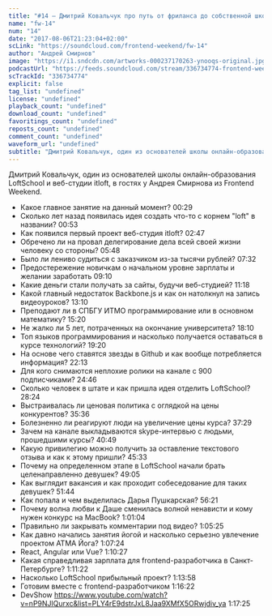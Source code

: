 ```yaml
---
title: "#14 – Дмитрий Ковальчук про путь от фриланса до собственной школы онлайн-образования"
name: "fw-14"
num: "14"
date: "2017-08-06T21:23:04+02:00"
scLink: "https://soundcloud.com/frontend-weekend/fw-14"
author: "Андрей Смирнов"
image: "https://i1.sndcdn.com/artworks-000237170263-ynooqs-original.jpg"
podcastUrl: "https://feeds.soundcloud.com/stream/336734774-frontend-weekend-fw-14.m4a"
scTrackId: "336734774"
explicit: false
tag_list: "undefined"
license: "undefined"
playback_count: "undefined"
download_count: "undefined"
favoritings_count: "undefined"
reposts_count: "undefined"
comment_count: "undefined"
waveform_url: "undefined"
subtitle: "Дмитрий Ковальчук, один из основателей школы онлайн-образования LoftSchool и веб-студии itloft, в гостях у Андрея Смирнова из Frontend Weekend."
---
```

Дмитрий Ковальчук, один из основателей школы онлайн-образования LoftSchool и веб-студии itloft, в гостях у Андрея Смирнова из Frontend Weekend.

- Какое главное занятие на данный момент? <timecode sec="29">00:29</timecode>
- Сколько лет назад появилась идея создать что-то с корнем "loft" в названии? <timecode sec="53">00:53</timecode>
- Как появился первый проект веб-студия itloft? <timecode sec="167">02:47</timecode>
- Обречено ли на провал делегирование дела всей своей жизни человеку со стороны? <timecode sec="348">05:48</timecode>
- Было ли лениво судиться с заказчиком из-за тысячи рублей? <timecode sec="452">07:32</timecode>
- Предостережение новичкам о начальном уровне зарплаты и желании заработать <timecode sec="550">09:10</timecode>
- Какие деньги стали получать за сайты, будучи веб-студией? <timecode sec="678">11:18</timecode>
- Какой главный недостаток Backbone.js и как он натолкнул на запись видеоуроков? <timecode sec="790">13:10</timecode>
- Преподают ли в СПБГУ ИТМО программирование или в основном математику? <timecode sec="920">15:20</timecode>
- Не жалко ли 5 лет, потраченных на окончание университета? <timecode sec="1090">18:10</timecode>
- Топ языков программирования и насколько получается оставаться в курсе технологий? <timecode sec="1160">19:20</timecode>
- На основе чего ставятся звезды в Github и как вообще потребляется информация? <timecode sec="1333">22:13</timecode>
- Для кого снимаются неплохие ролики на канале с 900 подписчиками? <timecode sec="1486">24:46</timecode>
- Сколько человек в штате и как пришла идея отделить LoftSchool? <timecode sec="1704">28:24</timecode>
- Выстраивалась ли ценовая политика с оглядкой на цены конкурентов? <timecode sec="2136">35:36</timecode>
- Болезненно ли реагируют люди на увеличение цены курса? <timecode sec="2249">37:29</timecode>
- Зачем на канале выкладываются skype-интервью с людьми, прошедшими курсы? <timecode sec="2449">40:49</timecode>
- Какую привилегию можно получить за оставление текстового отзыва и как к этому пришли? <timecode sec="2733">45:33</timecode>
- Почему на определенном этапе в LoftSchool начали брать целенаправленно девушек? <timecode sec="2945">49:05</timecode>
- Как выглядит вакансия и как проходит собеседование для таких девушек? <timecode sec="3104">51:44</timecode>
- Как попала и чем выделилась Дарья Пушкарская? <timecode sec="3381">56:21</timecode>
- Почему волна любви к Даше сменилась волной ненависти и кому нужен конкурс на MacBook? <timecode sec="3664">1:01:04</timecode>
- Правильно ли закрывать комментарии под видео? <timecode sec="3925">1:05:25</timecode>
- Как давно начались занятия йогой и насколько серьезно увлечение проектом АТМА Йога? <timecode sec="4044">1:07:24</timecode>
- React, Angular или Vue? <timecode sec="4227">1:10:27</timecode>
- Какая справедливая зарплата для frontend-разработчика в Санкт-Петербурге? <timecode sec="4282">1:11:22</timecode>
- Насколько LoftSchool прибыльный проект? <timecode sec="4438">1:13:58</timecode>
- Готовим вместе с frontend-разработчиком <timecode sec="4582">1:16:22</timecode>
- DevShow https://www.youtube.com/watch?v=nP9NJlQurxc&list=PLY4rE9dstrJxL8Jaa9XMfX5ORwjdiv_ya <timecode sec="4645">1:17:25</timecode>